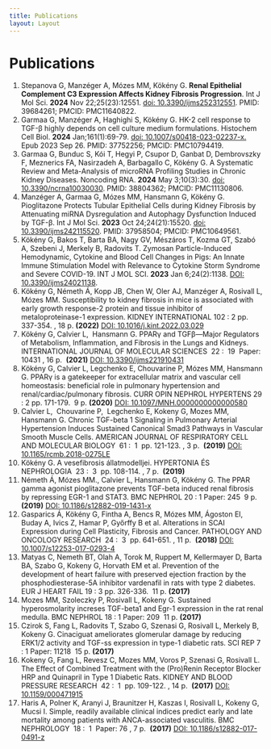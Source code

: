 ```yaml
---
title: Publications
layout: Layout
---
```

# Publications

1. Stepanova G, Manzéger A, Mózes MM, Kökény G. **Renal Epithelial Complement C3 Expression Affects Kidney Fibrosis Progression**. Int J Mol Sci. **2024** Nov 22;25(23):12551. [doi: 10.3390/ijms252312551](https://pubmed.ncbi.nlm.nih.gov/39684261/). PMID: 39684261; PMCID: PMC11640822.
2. Garmaa G, Manzéger A, Haghighi S, Kökény G. HK-2 cell response to TGF-β highly depends on cell culture medium formulations. Histochem Cell Biol. **2024** Jan;161(1):69-79. [doi: 10.1007/s00418-023-02237-x.](https://pubmed.ncbi.nlm.nih.gov/37752256/) Epub 2023 Sep 26. PMID: 37752256; PMCID: PMC10794419.
3. Garmaa G, Bunduc S, Kói T, Hegyi P, Csupor D, Ganbat D, Dembrovszky F, Meznerics FA, Nasirzadeh A, Barbagallo C, Kökény G. A Systematic Review and Meta-Analysis of microRNA Profiling Studies in Chronic Kidney Diseases. Noncoding RNA. **2024** May 3;10(3):30. [doi: 10.3390/ncrna10030030](https://pubmed.ncbi.nlm.nih.gov/38804362/). PMID: 38804362; PMCID: PMC11130806.
4. Manzéger A, Garmaa G, Mózes MM, Hansmann G, Kökény G. Pioglitazone Protects Tubular Epithelial Cells during Kidney Fibrosis by Attenuating miRNA Dysregulation and Autophagy Dysfunction Induced by TGF-β. Int J Mol Sci. **2023** Oct 24;24(21):15520. [doi: 10.3390/ijms242115520](https://pubmed.ncbi.nlm.nih.gov/37958504/). PMID: 37958504; PMCID: PMC10649561.
5. Kökény G, Bakos T, Barta BA, Nagy GV, Mészáros T, Kozma GT, Szabó A, Szebeni J, Merkely B, Radovits T. Zymosan Particle-Induced Hemodynamic, Cytokine and Blood Cell Changes in Pigs: An Innate Immune Stimulation Model with Relevance to Cytokine Storm Syndrome and Severe COVID-19. INT J MOL SCI. **2023** Jan 6;24(2):1138. [DOI: 10.3390/ijms24021138](https://pubmed.ncbi.nlm.nih.gov/36674654/).
6. Kökény G, Németh Á, Kopp JB, Chen W, Oler AJ, Manzéger A, Rosivall L, Mózes MM. Susceptibility to kidney fibrosis in mice is associated with early growth response-2 protein and tissue inhibitor of metaloproteinase-1 expression. KIDNEY INTERNATIONAL 102 : 2 pp. 337-354. , 18 p. **(2022)** [DOI: 10.1016/j.kint.2022.03.029](https://pubmed.ncbi.nlm.nih.gov/35513123/)
7. Kökény G, Calvier L,  Hansmann G. PPARγ and TGFβ—Major Regulators of Metabolism, Inflammation, and Fibrosis in the Lungs and Kidneys. INTERNATIONAL JOURNAL OF MOLECULAR SCIENCES  22 :  19  Paper: 10431 , 16 p.  **(2021)** [DOI: 10.3390/ijms221910431](https://pubmed.ncbi.nlm.nih.gov/34638771/)
8. Kökény G, Calvier L, Legchenko E, Chouvarine P, Mózes MM, Hansmann G. PPARγ is a gatekeeper for extracellular matrix and vascular cell homeostasis: beneficial role in pulmonary hypertension and renal/cardiac/pulmonary fibrosis. CURR OPIN NEPHROL HYPERTENS 29 : 2 pp. 171-179.  9 p. **(2020)** [DOI: 10.1097/MNH.0000000000000580](https://pubmed.ncbi.nlm.nih.gov/31815758/)
9. Calvier L,  Chouvarine P,  Legchenko E, Kokeny G, Mozes MM, Hansmann G. Chronic TGF-beta 1 Signaling in Pulmonary Arterial Hypertension Induces Sustained Canonical Smad3 Pathways in Vascular Smooth Muscle Cells. AMERICAN JOURNAL OF RESPIRATORY CELL AND MOLECULAR BIOLOGY  61 :  1  pp. 121-123. , 3 p.  **(2019)** [DOI: 10.1165/rcmb.2018-0275LE](https://pubmed.ncbi.nlm.nih.gov/31259625/)
10. Kökény G. A vesefibrosis állatmodelljei. HYPERTONIA ÉS NEPHROLOGIA  23 :  3  pp. 108-114. , 7 p.  **(2019)**
11. Németh Á, Mózes MM., Calvier L, Hansmann G, Kökény G. The PPAR gamma agonist pioglitazone prevents TGF-beta induced renal fibrosis by repressing EGR-1 and STAT3. BMC NEPHROL 20 : 1 Paper: 245  9 p. **(2019)** [DOI: 10.1186/s12882-019-1431-x](https://pubmed.ncbi.nlm.nih.gov/31277592/)
12. Gasparics Á, Kökény G, Fintha A, Bencs R, Mózes MM, Ágoston EI, Buday A, Ivics Z, Hamar P, Győrffy B et al. Alterations in SCAI Expression during Cell Plasticity, Fibrosis and Cancer. PATHOLOGY AND ONCOLOGY RESEARCH  24 :  3  pp. 641-651. , 11 p.  **(2018)** [DOI: 10.1007/s12253-017-0293-4](https://pubmed.ncbi.nlm.nih.gov/28815470/)
13. Matyas C, Nemeth BT, Olah A, Torok M, Ruppert M, Kellermayer D, Barta BA, Szabo G, Kokeny G, Horvath EM et al. Prevention of the development of heart failure with preserved ejection fraction by the phosphodiesterase-5A inhibitor vardenafil in rats with type 2 diabetes. EUR J HEART FAIL 19 : 3 pp. 326-336.  11 p. **(2017)**
14. Mozes MM, Szoleczky P, Rosivall L, Kokeny G. Sustained hyperosmolarity increses TGF-beta1 and Egr-1 expression in the rat renal medulla. BMC NEPHROL 18 : 1 Paper: 209  11 p. **(2017)**
15. Czirok S, Fang L, Radovits T, Szabo G, Szenasi G, Rosivall L, Merkely B, Kokeny G. Cinaciguat ameliorates glomerular damage by reducing ERK1/2 activity and TGF-ss expression in type-1 diabetic rats. SCI REP 7 : 1 Paper: 11218  15 p. **(2017)**
16. Kokeny G, Fang L, Revesz C, Mozes MM, Voros P, Szenasi G, Rosivall L. The Effect of Combined Treatment with the (Pro)Renin Receptor Blocker HRP and Quinapril in Type 1 Diabetic Rats. KIDNEY AND BLOOD PRESSURE RESEARCH  42 :  1  pp. 109-122. , 14 p.  **(2017)** [DOI: 10.1159/000471915](https://pubmed.ncbi.nlm.nih.gov/28359068/)
17. Haris A, Polner K, Aranyi J, Braunitzer H, Kaszas I, Rosivall L, Kokeny G, Mucsi I. Simple, readily available clinical indices predict early and late mortality among patients with ANCA-associated vasculitis. BMC NEPHROLOGY  18 :  1  Paper: 76 , 7 p.  **(2017)** [DOI: 10.1186/s12882-017-0491-z](https://pubmed.ncbi.nlm.nih.gov/28231769/)
